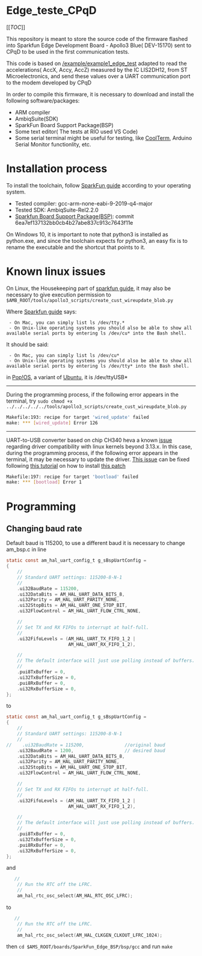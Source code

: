 # Edge_teste_CPqD

[[_TOC_]]

This repository is meant to store the source code of the firmware flashed into Sparkfun Edge Development Board - Apollo3 Blue( DEV-15170) sent to CPqD to be used in the first communication tests.

This code is based on [/example/example1_edge_test](https://github.com/sparkfun/SparkFun_Edge_BSP) adapted to read the accelerations( AccX, Accy, AccZ) measured by the IC LIS2DH12, from ST Microelectronics, and send these values over a UART communication port to the modem developed by CPqD

In order to compile this firmware, it is necessary to download and install the following software/packages:
 - ARM compiler
 - AmbiqSuite(SDK)
 - SparkFun Board Support Package(BSP)
 - Some text editor( The tests at RIO used VS Code)
 - Some serial terminal might be useful for testing, like [CoolTerm](https://freeware.the-meiers.org/), Arduino Serial Monitor functionlity, etc. 

# Installation process

To install the toolchain, follow [SparkFun guide](https://learn.sparkfun.com/tutorials/using-sparkfun-edge-board-with-ambiq-apollo3-sdk/toolchain-setup) according to your operating system.

 - Tested compiler: gcc-arm-none-eabi-9-2019-q4-major
 - Tested SDK: AmbiqSuite-Rel2.2.0
 - [Sparkfun Board Support Package(BSP)](https://github.com/sparkfun/SparkFun_Edge_BSP): commit 6ea7ef137132bb0cb4b27abe837c913c7643f11e

On Windows 10, it is important to note that python3 is installed as python.exe, and since the toolchain expects for python3, an easy fix is to rename the executable and the shortcut that points to it.

# Known linux issues

On Linux, the Housekeeping part of [sparkfun guide](https://learn.sparkfun.com/tutorials/using-sparkfun-edge-board-with-ambiq-apollo3-sdk/toolchain-setup), it may also be necessary to give execution permission to ```$AMB_ROOT/tools/apollo3_scripts/create_cust_wireupdate_blob.py``` 

Where [Sparkfun guide](https://learn.sparkfun.com/tutorials/using-sparkfun-edge-board-with-ambiq-apollo3-sdk/example-applications) says:
```
 - On Mac, you can simply list ls /dev/tty.*
 - On Unix-like operating systems you should also be able to show all available serial ports by entering ls /dev/cu* into the Bash shell.
```
It should be said:
```
 - On Mac, you can simply list ls /dev/cu*
 - On Unix-like operating systems you should also be able to show all available serial ports by entering ls /dev/tty* into the Bash shell.
```
in [Pop!OS](https://system76.com/pop), a variant of [Ubuntu](https://ubuntu.com/), it is /dev/ttyUSB*

---

During the programming process, if the following error appears in the terminal, try ```sudo chmod +x ../../../../../tools/apollo3_scripts/create_cust_wireupdate_blob.py```

```bash
Makefile:193: recipe for target 'wired_update' failed
make: *** [wired_update] Error 126
```

---

UART-to-USB converter based on chip CH340 heva a known [issue](https://github.com/sparkfun/SparkFun_Edge_BSP/issues/3) regarding driver compatibility with linux kernels beyond 3.13.x. In this case, during the programming process, if the following error appears in the terminal, it may be necessary to update the driver. [This issue](https://github.com/sparkfun/SparkFun_Edge_BSP/issues/3) can be fixed following [this tutorial](https://learn.sparkfun.com/tutorials/how-to-install-ch340-drivers/all#linux) on how to install [this patch](https://github.com/juliagoda/CH341SER)

```bash
Makefile:197: recipe for target 'bootload' failed
make: *** [bootload] Error 1
```

# Programming

## Changing baud rate

Default baud is 115200, to use a different baud it is necessary to change am_bsp.c in line

```c
static const am_hal_uart_config_t g_sBspUartConfig =
{
    //
    // Standard UART settings: 115200-8-N-1
    //
    .ui32BaudRate = 115200,
    .ui32DataBits = AM_HAL_UART_DATA_BITS_8,
    .ui32Parity = AM_HAL_UART_PARITY_NONE,
    .ui32StopBits = AM_HAL_UART_ONE_STOP_BIT,
    .ui32FlowControl = AM_HAL_UART_FLOW_CTRL_NONE,

    //
    // Set TX and RX FIFOs to interrupt at half-full.
    //
    .ui32FifoLevels = (AM_HAL_UART_TX_FIFO_1_2 |
                       AM_HAL_UART_RX_FIFO_1_2),

    //
    // The default interface will just use polling instead of buffers.
    //
    .pui8TxBuffer = 0,
    .ui32TxBufferSize = 0,
    .pui8RxBuffer = 0,
    .ui32RxBufferSize = 0,
};
```

to

```c
static const am_hal_uart_config_t g_sBspUartConfig =
{
    //
    // Standard UART settings: 115200-8-N-1
    //
//    .ui32BaudRate = 115200,               //original baud
    .ui32BaudRate = 1200,                   // desired baud
    .ui32DataBits = AM_HAL_UART_DATA_BITS_8,
    .ui32Parity = AM_HAL_UART_PARITY_NONE,
    .ui32StopBits = AM_HAL_UART_ONE_STOP_BIT,
    .ui32FlowControl = AM_HAL_UART_FLOW_CTRL_NONE,

    //
    // Set TX and RX FIFOs to interrupt at half-full.
    //
    .ui32FifoLevels = (AM_HAL_UART_TX_FIFO_1_2 |
                       AM_HAL_UART_RX_FIFO_1_2),

    //
    // The default interface will just use polling instead of buffers.
    //
    .pui8TxBuffer = 0,
    .ui32TxBufferSize = 0,
    .pui8RxBuffer = 0,
    .ui32RxBufferSize = 0,
};
```

and

```c
   //
    // Run the RTC off the LFRC.
    //
    am_hal_rtc_osc_select(AM_HAL_RTC_OSC_LFRC);
```

to

```c
   //
    // Run the RTC off the LFRC.
    //
    am_hal_rtc_osc_select(AM_HAL_CLKGEN_CLKOUT_LFRC_1024);
```

then `cd $AMS_ROOT/boards/SparkFun_Edge_BSP/bsp/gcc`
and run `make`
